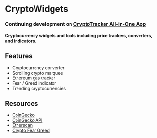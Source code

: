 # CryptoWidgets
### Continuing development on [CryptoTracker All-in-One App](https://github.com/mrmendoza171/cryptotracker)
#### Cryptocurrency widgets and tools including price trackers, converters, and indicators.

## Features
- Cryptocurrency converter
- Scrolling crypto marquee
- Ethereum gas tracker
- Fear / Greed indicator
- Trending cryptocurrencies

## Resources
- [CoinGecko](https://www.coingecko.com/)
- [CoinGecko API](https://www.coingecko.com/api/documentations/v3)
- [Etherscan](https://docs.etherscan.io/)
- [Crypto Fear Greed](https://alternative.me/crypto/fear-and-greed-index/)

